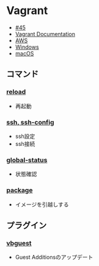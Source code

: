 # Vagrant

- [#45](https://github.com/hdknr/note/issues/45)
- [Vagrant Documentation](https://www.vagrantup.com/docs/index.html)
- [AWS](vagrant.aws.md)
- [Windows](vagrant.windows.md)
- [macOS](vagrant.mac.md)

## コマンド

### [reload](vagrant.reload.md)

- 再起動

### [ssh, ssh-config](vagrant.ssh.md)

- ssh設定
- ssh接続

### [global-status](vagrant.global-status.md)

- 状態確認

### [package](vagrant.package.md)

- イメージを引越しする

## プラグイン

### [vbguest](vagrant.vbguest.md)

- Guest Additionsのアップデート
